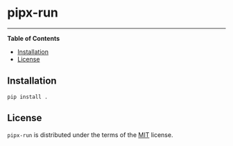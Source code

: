 # pipx-run
-----

**Table of Contents**

- [Installation](#installation)
- [License](#license)

## Installation

```console
pip install .
```

## License

`pipx-run` is distributed under the terms of the [MIT](https://spdx.org/licenses/MIT.html) license.

